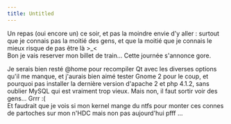 ```yaml
---
title: Untitled
---
```


Un repas (oui encore un) ce soir, et pas la moindre envie d'y aller : surtout
que je connais pas la moitié des gens, et que la moitié que je connais le
mieux risque de pas être là >_<  
Bon je vais reserver mon billet de train... Cette journée s'annonce gore.

Je serais bien resté @home pour recompiler Qt avec les diverses options qu'il
me manque, et j'aurais bien aimé tester Gnome 2 pour le coup, et pourquoi pas
installer la dernière version d'apache 2 et php 4.1.2, sans oublier MySQL qui
est vraiment trop vieux. Mais non, il faut sortir voir des gens... Grrr :(  
Et faudrait que je vois si mon kernel mange du ntfs pour monter ces connes de
partoches sur mon n'HDC mais non pas aujourd'hui pfff ...

